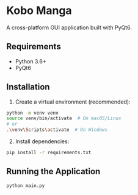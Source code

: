 # Kobo Manga

A cross-platform GUI application built with PyQt6.

## Requirements
- Python 3.6+
- PyQt6

## Installation
1. Create a virtual environment (recommended):
```bash
python -m venv venv
source venv/bin/activate  # On macOS/Linux
# or
.\venv\Scripts\activate  # On Windows
```

2. Install dependencies:
```bash
pip install -r requirements.txt
```

## Running the Application
```bash
python main.py
``` 